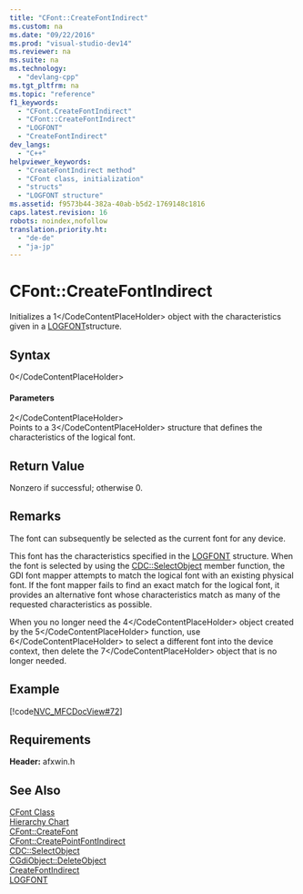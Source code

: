 ```yaml
---
title: "CFont::CreateFontIndirect"
ms.custom: na
ms.date: "09/22/2016"
ms.prod: "visual-studio-dev14"
ms.reviewer: na
ms.suite: na
ms.technology: 
  - "devlang-cpp"
ms.tgt_pltfrm: na
ms.topic: "reference"
f1_keywords: 
  - "CFont.CreateFontIndirect"
  - "CFont::CreateFontIndirect"
  - "LOGFONT"
  - "CreateFontIndirect"
dev_langs: 
  - "C++"
helpviewer_keywords: 
  - "CreateFontIndirect method"
  - "CFont class, initialization"
  - "structs"
  - "LOGFONT structure"
ms.assetid: f9573b44-382a-40ab-b5d2-1769148c1816
caps.latest.revision: 16
robots: noindex,nofollow
translation.priority.ht: 
  - "de-de"
  - "ja-jp"
---
```

# CFont::CreateFontIndirect
Initializes a <CodeContentPlaceHolder>1\</CodeContentPlaceHolder> object with the characteristics given in a [LOGFONT](http://msdn.microsoft.com/library/windows/desktop/dd145037)structure.  
  
## Syntax  
  
<CodeContentPlaceHolder>0\</CodeContentPlaceHolder>  
#### Parameters  
 <CodeContentPlaceHolder>2\</CodeContentPlaceHolder>  
 Points to a <CodeContentPlaceHolder>3\</CodeContentPlaceHolder> structure that defines the characteristics of the logical font.  
  
## Return Value  
 Nonzero if successful; otherwise 0.  
  
## Remarks  
 The font can subsequently be selected as the current font for any device.  
  
 This font has the characteristics specified in the [LOGFONT](http://msdn.microsoft.com/library/windows/desktop/dd145037) structure. When the font is selected by using the [CDC::SelectObject](../vs140/cdc--selectobject.md) member function, the GDI font mapper attempts to match the logical font with an existing physical font. If the font mapper fails to find an exact match for the logical font, it provides an alternative font whose characteristics match as many of the requested characteristics as possible.  
  
 When you no longer need the <CodeContentPlaceHolder>4\</CodeContentPlaceHolder> object created by the <CodeContentPlaceHolder>5\</CodeContentPlaceHolder> function, use <CodeContentPlaceHolder>6\</CodeContentPlaceHolder> to select a different font into the device context, then delete the <CodeContentPlaceHolder>7\</CodeContentPlaceHolder> object that is no longer needed.  
  
## Example  
 [!code[NVC_MFCDocView#72](../vs140/codesnippet/CPP/cfont--createfontindirect_1.cpp)]  
  
## Requirements  
 **Header:** afxwin.h  
  
## See Also  
 [CFont Class](../vs140/cfont-class.md)   
 [Hierarchy Chart](../vs140/hierarchy-chart.md)   
 [CFont::CreateFont](../vs140/cfont--createfont.md)   
 [CFont::CreatePointFontIndirect](../vs140/cfont--createpointfontindirect.md)   
 [CDC::SelectObject](../vs140/cdc--selectobject.md)   
 [CGdiObject::DeleteObject](../vs140/cgdiobject--deleteobject.md)   
 [CreateFontIndirect](http://msdn.microsoft.com/library/windows/desktop/dd183500)   
 [LOGFONT](http://msdn.microsoft.com/library/windows/desktop/dd145037)